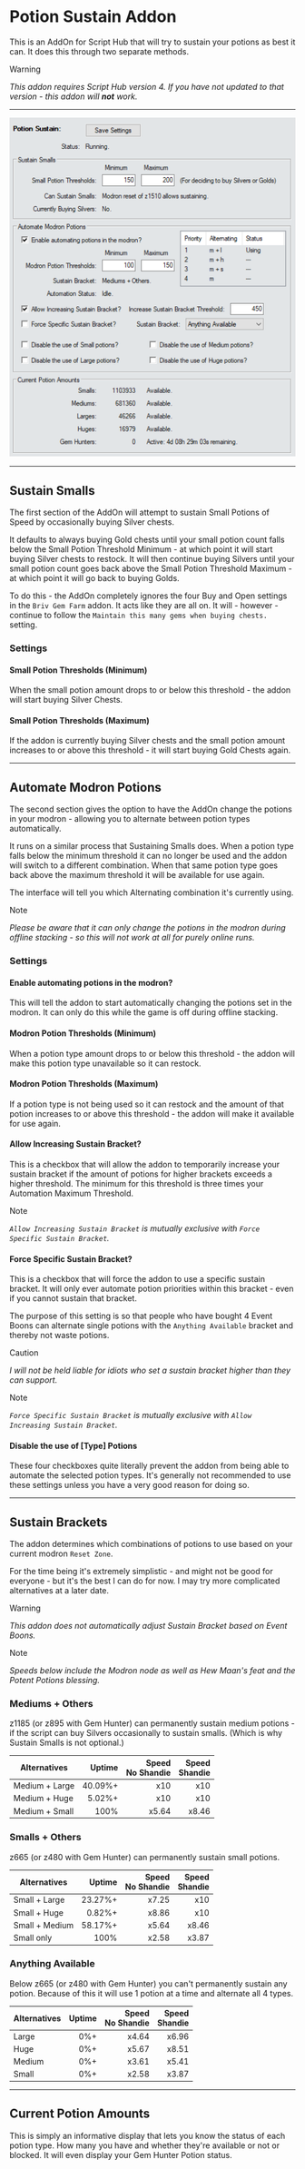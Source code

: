 # Potion Sustain Addon

This is an AddOn for Script Hub that will try to sustain your potions as best it can. It does this through two separate methods.

> [!WARNING]
> *This addon requires Script Hub version 4. If you have not updated to that version - this addon will **not** work.*

___

![Potion Sustain Addon Preview Image](images/SustainAddonPreview.png)

___

## Sustain Smalls

The first section of the AddOn will attempt to sustain Small Potions of Speed by occasionally buying Silver chests.

It defaults to always buying Gold chests until your small potion count falls below the Small Potion Threshold Minimum - at which point it will start buying Silver chests to restock. It will then continue buying Silvers until your small potion count goes back above the Small Potion Threshold Maximum - at which point it will go back to buying Golds.

To do this - the AddOn completely ignores the four Buy and Open settings in the `Briv Gem Farm` addon. It acts like they are all on. It will - however - continue to follow the `Maintain this many gems when buying chests.` setting.

### Settings

#### Small Potion Thresholds (Minimum)

When the small potion amount drops to or below this threshold - the addon will start buying Silver Chests.
 
#### Small Potion Thresholds (Maximum)

If the addon is currently buying Silver chests and the small potion amount increases to or above this threshold - it will start buying Gold Chests again.

___

## Automate Modron Potions

The second section gives the option to have the AddOn change the potions in your modron - allowing you to alternate between potion types automatically.

It runs on a similar process that Sustaining Smalls does. When a potion type falls below the minimum threshold it can no longer be used and the addon will switch to a different combination. When that same potion type goes back above the maximum threshold it will be available for use again.

The interface will tell you which Alternating combination it's currently using.

> [!NOTE]
> *Please be aware that it can only change the potions in the modron during offline stacking - so this will not work at all for purely online runs.*

### Settings

#### Enable automating potions in the modron?

This will tell the addon to start automatically changing the potions set in the modron. It can only do this while the game is off during offline stacking.

#### Modron Potion Thresholds (Minimum)

When a potion type amount drops to or below this threshold - the addon will make this potion type unavailable so it can restock.
 
#### Modron Potion Thresholds (Maximum)

If a potion type is not being used so it can restock and the amount of that potion increases to or above this threshold - the addon will make it available for use again.

#### Allow Increasing Sustain Bracket?

This is a checkbox that will allow the addon to temporarily increase your sustain bracket if the amount of potions for higher brackets exceeds a higher threshold. The minimum for this threshold is three times your Automation Maximum Threshold.

> [!NOTE]
> *`Allow Increasing Sustain Bracket` is mutually exclusive with `Force Specific Sustain Bracket`.*

#### Force Specific Sustain Bracket?

This is a checkbox that will force the addon to use a specific sustain bracket. It will only ever automate potion priorities within this bracket - even if you cannot sustain that bracket.

The purpose of this setting is so that people who have bought 4 Event Boons can alternate single potions with the `Anything Available` bracket and thereby not waste potions.

> [!CAUTION]
> *I will not be held liable for idiots who set a sustain bracket higher than they can support.*

> [!NOTE]
> *`Force Specific Sustain Bracket` is mutually exclusive with `Allow Increasing Sustain Bracket`.*

#### Disable the use of [Type] Potions

These four checkboxes quite literally prevent the addon from being able to automate the selected potion types. It's generally not recommended to use these settings unless you have a very good reason for doing so.

___

## Sustain Brackets

The addon determines which combinations of potions to use based on your current modron `Reset Zone`.

For the time being it's extremely simplistic - and might not be good for everyone - but it's the best I can do for now. I may try more complicated alternatives at a later date.

> [!WARNING]
> *This addon does not automatically adjust Sustain Bracket based on Event Boons.*

> [!NOTE]
> *Speeds below include the Modron node as well as Hew Maan's feat and the Potent Potions blessing.*

### Mediums + Others

z1185 (or z895 with Gem Hunter) can permanently sustain medium potions - if the script can buy Silvers occasionally to sustain smalls. (Which is why Sustain Smalls is not optional.)

| Alternatives | Uptime | Speed<br>No Shandie | Speed<br>Shandie |
|---|--:|--:|--:|
| Medium + Large | 40.09%+ | x10 | x10 |
| Medium + Huge | 5.02%+ | x10 | x10 |
| Medium + Small | 100% | x5.64 | x8.46 |

### Smalls + Others

z665 (or z480 with Gem Hunter) can permanently sustain small potions.

| Alternatives | Uptime | Speed<br>No Shandie | Speed<br>Shandie |
|---|--:|--:|--:|
| Small + Large | 23.27%+ | x7.25 | x10 |
| Small + Huge | 0.82%+ | x8.86 | x10 |
| Small + Medium | 58.17%+ | x5.64 | x8.46 |
| Small only | 100% | x2.58 | x3.87 |

### Anything Available

Below z665 (or z480 with Gem Hunter) you can't permanently sustain any potion. Because of this it will use 1 potion at a time and alternate all 4 types.

| Alternatives | Uptime | Speed<br>No Shandie | Speed<br>Shandie |
|---|--:|--:|--:|
| Large | 0%+ | x4.64 | x6.96 |
| Huge | 0%+ | x5.67 | x8.51 |
| Medium | 0%+ | x3.61 | x5.41 |
| Small | 0%+ | x2.58 | x3.87 |

___

## Current Potion Amounts

This is simply an informative display that lets you know the status of each potion type. How many you have and whether they're available or not or blocked. It will even display your Gem Hunter Potion status.
